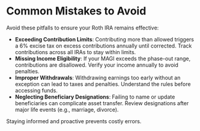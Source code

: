 # Common Mistakes to Avoid

Avoid these pitfalls to ensure your Roth IRA remains effective:

- **Exceeding Contribution Limits**: Contributing more than allowed triggers a 6% excise tax on excess contributions annually until corrected. Track contributions across all IRAs to stay within limits.
- **Missing Income Eligibility**: If your MAGI exceeds the phase-out range, contributions are disallowed. Verify your income annually to avoid penalties.
- **Improper Withdrawals**: Withdrawing earnings too early without an exception can lead to taxes and penalties. Understand the rules before accessing funds.
- **Neglecting Beneficiary Designations**: Failing to name or update beneficiaries can complicate asset transfer. Review designations after major life events (e.g., marriage, divorce).

Staying informed and proactive prevents costly errors.


